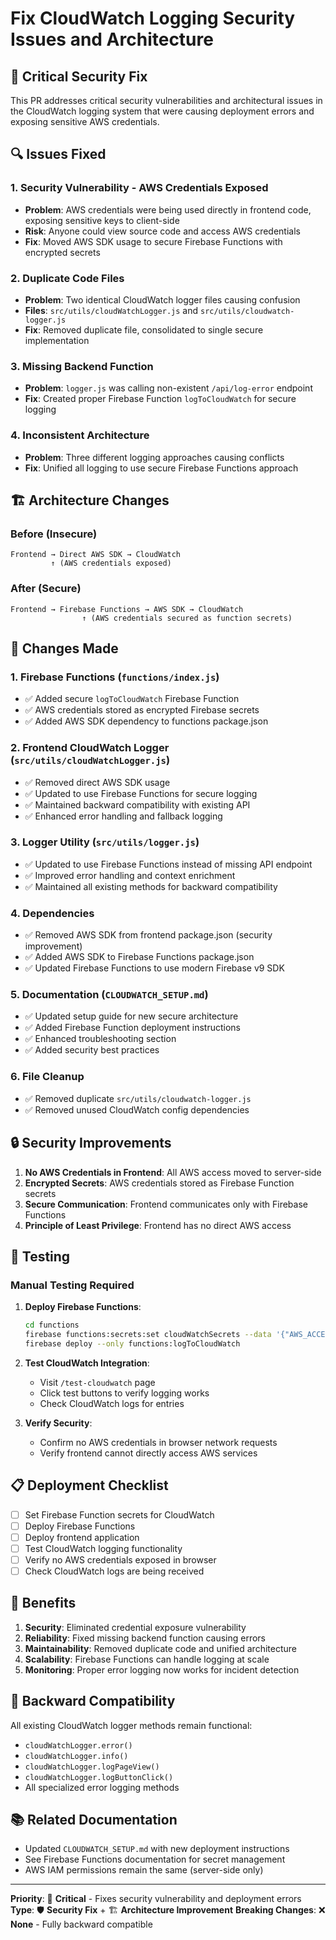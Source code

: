 # Fix CloudWatch Logging Security Issues and Architecture

## 🚨 Critical Security Fix

This PR addresses critical security vulnerabilities and architectural issues in the CloudWatch logging system that were causing deployment errors and exposing sensitive AWS credentials.

## 🔍 Issues Fixed

### 1. **Security Vulnerability - AWS Credentials Exposed**
- **Problem**: AWS credentials were being used directly in frontend code, exposing sensitive keys to client-side
- **Risk**: Anyone could view source code and access AWS credentials
- **Fix**: Moved AWS SDK usage to secure Firebase Functions with encrypted secrets

### 2. **Duplicate Code Files**
- **Problem**: Two identical CloudWatch logger files causing confusion
- **Files**: `src/utils/cloudWatchLogger.js` and `src/utils/cloudwatch-logger.js`
- **Fix**: Removed duplicate file, consolidated to single secure implementation

### 3. **Missing Backend Function**
- **Problem**: `logger.js` was calling non-existent `/api/log-error` endpoint
- **Fix**: Created proper Firebase Function `logToCloudWatch` for secure logging

### 4. **Inconsistent Architecture**
- **Problem**: Three different logging approaches causing conflicts
- **Fix**: Unified all logging to use secure Firebase Functions approach

## 🏗️ Architecture Changes

### Before (Insecure)
```
Frontend → Direct AWS SDK → CloudWatch
         ↑ (AWS credentials exposed)
```

### After (Secure)
```
Frontend → Firebase Functions → AWS SDK → CloudWatch
                ↑ (AWS credentials secured as function secrets)
```

## 📝 Changes Made

### 1. **Firebase Functions** (`functions/index.js`)
- ✅ Added secure `logToCloudWatch` Firebase Function
- ✅ AWS credentials stored as encrypted Firebase secrets
- ✅ Added AWS SDK dependency to functions package.json

### 2. **Frontend CloudWatch Logger** (`src/utils/cloudWatchLogger.js`)
- ✅ Removed direct AWS SDK usage
- ✅ Updated to use Firebase Functions for secure logging
- ✅ Maintained backward compatibility with existing API
- ✅ Enhanced error handling and fallback logging

### 3. **Logger Utility** (`src/utils/logger.js`)
- ✅ Updated to use Firebase Functions instead of missing API endpoint
- ✅ Improved error handling and context enrichment
- ✅ Maintained all existing methods for backward compatibility

### 4. **Dependencies**
- ✅ Removed AWS SDK from frontend package.json (security improvement)
- ✅ Added AWS SDK to Firebase Functions package.json
- ✅ Updated Firebase Functions to use modern Firebase v9 SDK

### 5. **Documentation** (`CLOUDWATCH_SETUP.md`)
- ✅ Updated setup guide for new secure architecture
- ✅ Added Firebase Function deployment instructions
- ✅ Enhanced troubleshooting section
- ✅ Added security best practices

### 6. **File Cleanup**
- ✅ Removed duplicate `src/utils/cloudwatch-logger.js`
- ✅ Removed unused CloudWatch config dependencies

## 🔒 Security Improvements

1. **No AWS Credentials in Frontend**: All AWS access moved to server-side
2. **Encrypted Secrets**: AWS credentials stored as Firebase Function secrets
3. **Secure Communication**: Frontend communicates only with Firebase Functions
4. **Principle of Least Privilege**: Frontend has no direct AWS access

## 🧪 Testing

### Manual Testing Required
1. **Deploy Firebase Functions**:
   ```bash
   cd functions
   firebase functions:secrets:set cloudWatchSecrets --data '{"AWS_ACCESS_KEY_ID":"xxx","AWS_SECRET_ACCESS_KEY":"xxx","AWS_REGION":"us-east-1","LOG_GROUP_NAME":"acm-website-logs"}'
   firebase deploy --only functions:logToCloudWatch
   ```

2. **Test CloudWatch Integration**:
   - Visit `/test-cloudwatch` page
   - Click test buttons to verify logging works
   - Check CloudWatch logs for entries

3. **Verify Security**:
   - Confirm no AWS credentials in browser network requests
   - Verify frontend cannot directly access AWS services

## 📋 Deployment Checklist

- [ ] Set Firebase Function secrets for CloudWatch
- [ ] Deploy Firebase Functions
- [ ] Deploy frontend application
- [ ] Test CloudWatch logging functionality
- [ ] Verify no AWS credentials exposed in browser
- [ ] Check CloudWatch logs are being received

## 🚀 Benefits

1. **Security**: Eliminated credential exposure vulnerability
2. **Reliability**: Fixed missing backend function causing errors
3. **Maintainability**: Removed duplicate code and unified architecture
4. **Scalability**: Firebase Functions can handle logging at scale
5. **Monitoring**: Proper error logging now works for incident detection

## 🔄 Backward Compatibility

All existing CloudWatch logger methods remain functional:
- `cloudWatchLogger.error()`
- `cloudWatchLogger.info()`
- `cloudWatchLogger.logPageView()`
- `cloudWatchLogger.logButtonClick()`
- All specialized error logging methods

## 📚 Related Documentation

- Updated `CLOUDWATCH_SETUP.md` with new deployment instructions
- See Firebase Functions documentation for secret management
- AWS IAM permissions remain the same (server-side only)

---

**Priority**: 🔴 **Critical** - Fixes security vulnerability and deployment errors
**Type**: 🛡️ **Security Fix** + 🏗️ **Architecture Improvement**
**Breaking Changes**: ❌ **None** - Fully backward compatible
